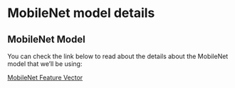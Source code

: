 # MobileNet model details

## MobileNet Model

You can check the link below to read about the details about the MobileNet model that we’ll be using:

[MobileNet Feature Vector](https://tfhub.dev/google/tf2-preview/mobilenet_v2/feature_vector/4)